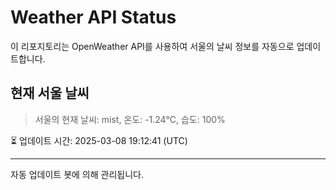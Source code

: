 
# Weather API Status

이 리포지토리는 OpenWeather API를 사용하여 서울의 날씨 정보를 자동으로 업데이트합니다.

## 현재 서울 날씨
> 서울의 현재 날씨: mist, 온도: -1.24°C, 습도: 100%

⏳ 업데이트 시간: 2025-03-08 19:12:41 (UTC)

---
자동 업데이트 봇에 의해 관리됩니다.
